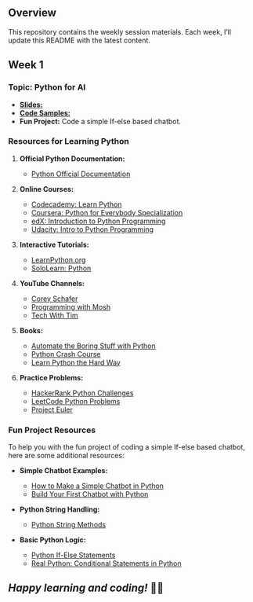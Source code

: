 ## Overview
This repository contains the weekly session materials. Each week, I’ll update this README with the latest content.

## __Week 1__
### Topic: Python for AI
- [**Slides:**](Week_1/Slides.pptx)
- [**Code Samples:**](Week_1/main.py)
- **Fun Project:** Code a simple If-else based chatbot.

### Resources for Learning Python
1. **Official Python Documentation:**
   - [Python Official Documentation](https://docs.python.org/3/tutorial/index.html)

2. **Online Courses:**
   - [Codecademy: Learn Python](https://www.codecademy.com/learn/learn-python-3)
   - [Coursera: Python for Everybody Specialization](https://www.coursera.org/specializations/python)
   - [edX: Introduction to Python Programming](https://www.edx.org/course/introduction-to-python-programming)
   - [Udacity: Intro to Python Programming](https://www.udacity.com/course/introduction-to-python--ud1110)

3. **Interactive Tutorials:**
   - [LearnPython.org](https://www.learnpython.org/)
   - [SoloLearn: Python](https://www.sololearn.com/Course/Python/)

4. **YouTube Channels:**
   - [Corey Schafer](https://www.youtube.com/user/schafer5)
   - [Programming with Mosh](https://www.youtube.com/playlist?list=PLTjRvDozrdlxAhsPP4ZYtt3G8KbJ449oT)
   - [Tech With Tim](https://www.youtube.com/playlist?list=PLzMcBGfZo4-mFu00qxl0a67RhjjZj3jXm)

5. **Books:**
   - [Automate the Boring Stuff with Python](https://automatetheboringstuff.com/)
   - [Python Crash Course](https://nostarch.com/pythoncrashcourse2e)
   - [Learn Python the Hard Way](https://learnpythonthehardway.org/)

6. **Practice Problems:**
   - [HackerRank Python Challenges](https://www.hackerrank.com/domains/tutorials/10-days-of-python)
   - [LeetCode Python Problems](https://leetcode.com/problemset/all/?difficulty=Easy&difficulty=Medium&difficulty=Hard&status=Todo&topicSlugs=python)
   - [Project Euler](https://projecteuler.net/archives)

### Fun Project Resources
To help you with the fun project of coding a simple If-else based chatbot, here are some additional resources:
- **Simple Chatbot Examples:**
  - [How to Make a Simple Chatbot in Python](https://www.digitalocean.com/community/tutorials/how-to-make-a-chatbot-in-python)
  - [Build Your First Chatbot with Python](https://towardsdatascience.com/build-your-first-chatbot-with-python-nltk-5d07b027e727)

- **Python String Handling:**
  - [Python String Methods](https://www.w3schools.com/python/python_strings_methods.asp)

- **Basic Python Logic:**
  - [Python If-Else Statements](https://www.w3schools.com/python/python_conditions.asp)
  - [Real Python: Conditional Statements in Python](https://realpython.com/python-conditional-statements/)

## _Happy learning and coding!_ 🧑‍💻
